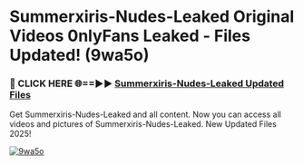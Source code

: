 # Summerxiris-Nudes-Leaked Original Videos 0nlyFans Leaked - Files Updated! (9wa5o)

<h3>🔴 CLICK HERE 🌐==►► <a href="https://tinyurl.com/yc6ubb5a" rel="nofollow">Summerxiris-Nudes-Leaked Updated Files</a></h3>

Get Summerxiris-Nudes-Leaked and all content. Now you can access all videos and pictures of Summerxiris-Nudes-Leaked. New Updated Files 2025!

[![9wa5o](https://i.imgur.com/7eu0CRL.gif)](https://tinyurl.com/yc6ubb5a)
